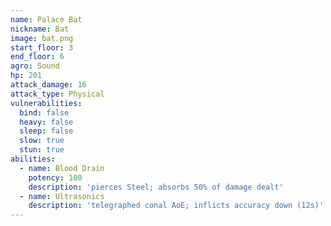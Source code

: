 ```yaml
---
name: Palace Bat
nickname: Bat
image: bat.png
start_floor: 3
end_floor: 6
agro: Sound
hp: 201
attack_damage: 16
attack_type: Physical
vulnerabilities:
  bind: false
  heavy: false
  sleep: false
  slow: true
  stun: true
abilities:
  - name: Blood Drain
    potency: 100
    description: 'pierces Steel; absorbs 50% of damage dealt'
  - name: Ultrasonics
    description: 'telegraphed conal AoE; inflicts accuracy down (12s)'
---
```

